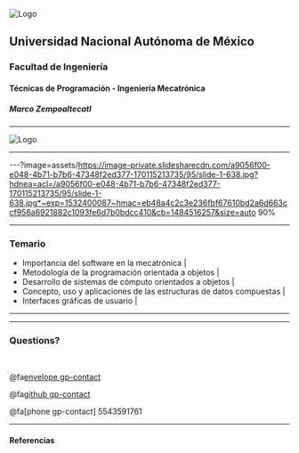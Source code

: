 ![Logo](http://arquitectura.unam.mx/uploads/8/1/1/0/8110907/_2634437.png?131)
## Universidad Nacional Autónoma de México
### Facultad de Ingeniería
#### Técnicas de Programación - Ingeniería Mecatrónica
##### Marco Zempoaltecatl

---

![Logo](https://image-private.slidesharecdn.com/a9056f00-e048-4b71-b7b6-47348f2ed377-170115213735/95/slide-1-638.jpg?hdnea=acl=/a9056f00-e048-4b71-b7b6-47348f2ed377-170115213735/95/slide-1-638.jpg*~exp=1532400087~hmac=eb48a4c2c3e236fbf67610bd2a6d663ccf956a6921882c1093fe6d7b0bdcc410&cb=1484516257)

---

---?image=assets/https://image-private.slidesharecdn.com/a9056f00-e048-4b71-b7b6-47348f2ed377-170115213735/95/slide-1-638.jpg?hdnea=acl=/a9056f00-e048-4b71-b7b6-47348f2ed377-170115213735/95/slide-1-638.jpg*~exp=1532400087~hmac=eb48a4c2c3e236fbf67610bd2a6d663ccf956a6921882c1093fe6d7b0bdcc410&cb=1484516257&size=auto 90%

---
### Temario

- Importancia del software en la mecatrónica |
- Metodología de la programación orientada a objetos |
- Desarrollo de sistemas de cómputo orientados a objetos |
- Concepto, uso y aplicaciones de las estructuras de datos compuestas |
- Interfaces gráficas de usuario |
---



---
### Questions?

<br>

@fa[envelope gp-contact](zmpk.fi@gmail.com)

@fa[github gp-contact](MarcoZmpk)

@fa[phone gp-contact] 5543591761

---
#### Referencias
